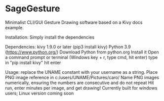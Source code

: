 # SageGesture
Minimalist CLI/GUI Gesture Drawing software based on a Kivy docs example.

Installation: Simply install the dependencies

  Dependencies: 
   kivy 1.9.0 or later (pip3 install kivy)
   Python 3.9 (https://www.python.org/)
   Download Python from python.org
   Install it
   Open a command prompt or terminal (Windows key + r, type cmd, hit enter)
   type in "pip install kivy"
   hit enter
   
  Usage:
    replace the UNAME constant with your username as a string.
    Place PNG image reference in c:/users/UNAME/Pictures/caro/
    Name PNG images numerically, ensuring the numbers are consecutive and do not repeat
    Hit run, enter minutes per image, and get drawing!
  Currently built for windows users; Linux version coming soon
